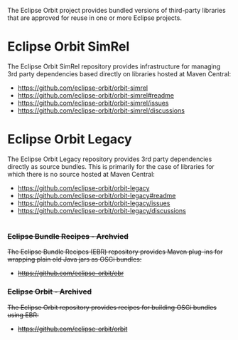 The Eclipse Orbit project provides bundled versions of third-party libraries that are approved for reuse in one or more Eclipse projects.

# Eclipse Orbit SimRel

The Eclipse Orbit SimRel repository provides infrastructure for managing 3rd party dependencies based directly on libraries hosted at Maven Central:

- https://github.com/eclipse-orbit/orbit-simrel
- https://github.com/eclipse-orbit/orbit-simrel#readme
- https://github.com/eclipse-orbit/orbit-simrel/issues
- https://github.com/eclipse-orbit/orbit-simrel/discussions

# Eclipse Orbit Legacy

The Eclipse Orbit Legacy repository provides 3rd party dependencies directly as source bundles. 
This is primarily for the case of libraries for which there is no source hosted at Maven Central:

- https://github.com/eclipse-orbit/orbit-legacy
- https://github.com/eclipse-orbit/orbit-legacy#readme
- https://github.com/eclipse-orbit/orbit-legacy/issues
- https://github.com/eclipse-orbit/orbit-legacy/discussions

#

### ~~Eclipse Bundle Recipes - Archvied~~

~~The Eclipse Bundle Recipes (EBR) repository provides Maven plug-ins for wrapping plain old Java jars as OSGi bundles:~~

- ~~https://github.com/eclipse-orbit/ebr~~

### ~~Eclipse Orbit - Archived~~

~~The Eclipse Orbit repository provides recipes for building OSGi bundles using EBR:~~

- ~~https://github.com/eclipse-orbit/orbit~~

